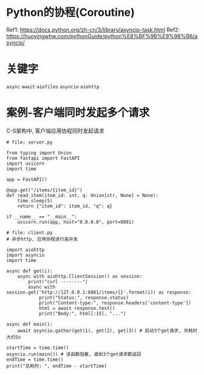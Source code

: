 # Python的协程(Coroutine)

Ref1: https://docs.python.org/zh-cn/3/library/asyncio-task.html
Ref2: https://huoyingwhw.com/pythonGuide/python%E8%BF%9B%E9%98%B6/asyncio/


# 关键字
`async` `await` `aiofiles` `asyncio` `aiohttp`

# 案例-客户端同时发起多个请求

C-S架构中, 客户端应用协程同时发起请求

```
# file: server.py

from typing import Union
from fastapi import FastAPI
import uvicorn
import time

app = FastAPI()

@app.get("/items/{item_id}")
def read_item(item_id: int, q: Union[str, None] = None):
    time.sleep(5)
    return {"item_id": item_id, "q": q}

if __name__ == "__main__":
    uvicorn.run(app, host="0.0.0.0", port=8881)
```

```
# file: client.py
# 异步http, 应用协程进行高并发

import aiohttp
import asyncio
import time

async def get(i):
    async with aiohttp.ClientSession() as session:
        print("curl --------")
        async with session.get('http://127.0.0.1:8881/items/{}'.format(i)) as response:
            print("Status:", response.status)
            print("Content-type:", response.headers['content-type'])
            html = await response.text()
            print("Body:", html[:15], "...")

async def main():
    await asyncio.gather(get(1), get(2), get(3)) # 启动3个get请求, 共耗时大约5s

startTime = time.time()
asyncio.run(main()) # 该函数阻塞, 直到3个get请求都返回
endTime = time.time()
print("总耗时: ", endTime - startTime)

```
